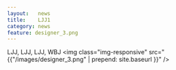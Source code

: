 ```yaml
---
layout:   news
title:    LJJ1
category: news
feature: designer_3.png
---
```


LJJ, LJJ, LJJ, WBJ <!--break-->
<img class="img-responsive" src="{{"/images/designer_3.png" | prepend: site.baseurl }}" />
